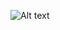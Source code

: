 





![Alt text](https://raw2.github.com/rotoava/ColorCollection/master/Screen%20Shot%202014-02-09%20at%20下午7.35.10.png)




